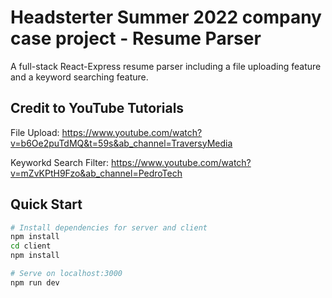 #  Headsterter Summer 2022 company case project - Resume Parser

A full-stack React-Express resume parser including a file uploading feature and a keyword searching feature.

## Credit to YouTube Tutorials

File Upload: https://www.youtube.com/watch?v=b6Oe2puTdMQ&t=59s&ab_channel=TraversyMedia

Keyworkd Search Filter: https://www.youtube.com/watch?v=mZvKPtH9Fzo&ab_channel=PedroTech

## Quick Start

```bash
# Install dependencies for server and client
npm install
cd client
npm install

# Serve on localhost:3000
npm run dev
```

